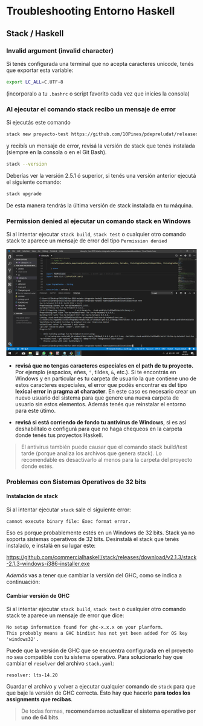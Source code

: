 
# Troubleshooting Entorno Haskell

## Stack / Haskell

### Invalid argument (invalid character)

Si tenés configurada una terminal que no acepta caracteres unicode, tenés que exportar esta variable:

```bash
export LC_ALL=C.UTF-8
```

(incorporalo a tu `.bashrc` o script favorito cada vez que inicies la consola)

### Al ejecutar el comando stack recibo un mensaje de error

Si ejecutás este comando

```bash
stack new proyecto-test https://github.com/10Pines/pdepreludat/releases/download/2.0.5/pdepreludat.hsfiles
```

y recibís un mensaje de error, revisá la versión de stack que tenés instalada (siempre en la consola o en el Git Bash).

```bash
stack --version
```

Deberías ver la versión 2.5.1 ó superior, si tenés una versión anterior ejecutá el siguiente comando:

```bash
stack upgrade
```

De esta manera tendrás la última versión de stack instalada en tu máquina.

### Permission denied al ejecutar un comando stack en Windows

Si al intentar ejecutar `stack build`, `stack test` o cualquier otro comando stack te aparece un mensaje de error del tipo `Permission denied`

![](../../images/troubleshooting/antivirus.png)

- **revisá que no tengas caracteres especiales en el path de tu proyecto.** Por ejemplo (espacios, eñes, `°`, tildes, `&`, etc.). Si te encontrás en Windows y en particular es tu carpeta de usuario la que contiene uno de estos caracteres especiales, el error que podés encontrar es del tipo **lexical error in pragma at character**. En este caso es necesario crear un nuevo usuario del sistema para que genere una nueva carpeta de usuario sin estos elementos. Además tenés que reinstalar el entorno para este útimo.

- **revisá si está corriendo de fondo tu antivirus de Windows**, si es así deshabilitalo o configurá para que no haga chequeos en la carpeta donde tenés tus proyectos Haskell.

> El antivirus también puede causar que el comando stack build/test tarde (porque analiza los archivos que genera stack). Lo recomendable es desactivarlo al menos para la carpeta del proyecto donde estés.


### Problemas con Sistemas Operativos de 32 bits

#### Instalación de stack

Si al intentar ejecutar `stack` sale el siguiente error:

```
cannot execute binary file: Exec format error.
```

Eso es porque probablemente estés en un Windows de 32 bits. Stack ya no soporta sistemas operativos de 32 bits. Desinstalá el stack que tenés instalado, e instalá en su lugar este:

https://github.com/commercialhaskell/stack/releases/download/v2.1.3/stack-2.1.3-windows-i386-installer.exe

_Además_ vas a tener que cambiar la versión del GHC, como se indica a continuación:

#### Cambiar versión de GHC

Si al intentar ejecutar `stack build`, `stack test` o cualquier otro comando stack te aparece un mensaje de error que dice:

```
No setup information found for ghc-x.x.x on your plarform.
This probably means a GHC bindist has not yet been added for OS key 'windows32'.
```

Puede que la versión de GHC que se encuentra configurada en el proyecto no sea compatible con tu sistema operativo. Para solucionarlo hay que cambiar el `resolver` del archivo `stack.yaml`:

```
resolver: lts-14.20
```

Guardar el archivo y volver a ejecutar cualquier comando de `stack` para que que baje la versión de GHC correcta. Esto hay que hacerlo **para todos los assignments que recibas**.

> De todas formas, **recomendamos actualizar el sistema operativo por uno de 64 bits**.
